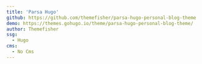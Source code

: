 ```yaml
---
title: 'Parsa Hugo'
github: https://github.com/themefisher/parsa-hugo-personal-blog-theme
demo: https://themes.gohugo.io/theme/parsa-hugo-personal-blog-theme/
author: Themefisher
ssg:
  - Hugo
cms:
  - No Cms
---
```


